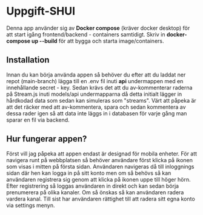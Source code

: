 # Uppgift-SHUI

Denna app använder sig av **Docker compose** (kräver docker desktop) för att start igång frontend/backend - containers samtidigt.
Skriv in **docker-compose up --build** för att bygga och starta image/containers.

## Installation
Innan du kan börja använda appen så behöver du efter att du laddat ner repot (main-branch) lägga till en .env fil inuti **api** undermappen med en innehållande secret - key. Sedan krävs det att
du av-kommenterar raderna på Stream.js inuti models/api undermapparna då detta initialt lägger in hårdkodad data som sedan kan simuleras som "streams". Värt att påpeka är att det räcker med att av-kommentera, spara och sedan kommentera av dessa rader igen så att data inte läggs in i databasen för varje gång man sparar en fil via backend.

## Hur fungerar appen?
Först vill jag påpeka att appen endast är designad för mobila enheter. För att navigera runt på webbplatsen så behöver användare först klicka på ikonen som visas i mitten på första sidan.
Användaren navigeras då till inloggnings sidan där hen kan logga in på sitt konto men om så behövs så kan användaren registrera sig genom att klicka på ikonen uppe till höger hörn. Efter registrering så loggas användaren in direkt och kan sedan börja prenumerera på olika kanaler. Om så önskas så kan användaren radera vardera kanal. Till sist har användaren rättighet till att radera sitt egna konto via settings menyn.
